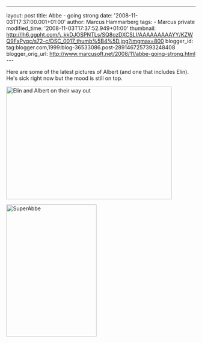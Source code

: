 ---
layout: post
title: Abbe - going strong date: '2008-11-03T17:37:00.001+01:00'
author: Marcus Hammarberg
tags: - Marcus
private modified_time: '2008-11-03T17:37:52.949+01:00' thumbnail:
http://lh6.ggpht.com/\_kkDJOSPNTLs/SQ8ozDXCSLI/AAAAAAAAAYY/KZWQ9FxPyqc/s72-c/DSC_0017_thumb%5B4%5D.jpg?imgmax=800
blogger_id: tag:blogger.com,1999:blog-36533086.post-2891467257393248408
blogger_orig_url: http://www.marcusoft.net/2008/11/abbe-going-strong.html ---

Here are some of the latest pictures of Albert (and one that includes
Elin). He's sick right now but the mood is still on top.

[<img
src="http://lh6.ggpht.com/_kkDJOSPNTLs/SQ8ozDXCSLI/AAAAAAAAAYY/KZWQ9FxPyqc/DSC_0017_thumb%5B4%5D.jpg?imgmax=800"
style="border-right: 0px; border-top: 0px; border-left: 0px; border-bottom: 0px"
data-border="0" width="440" height="300"
alt="Elin and Albert on their way out" />](http://lh6.ggpht.com/_kkDJOSPNTLs/SQ8oxyL7WhI/AAAAAAAAAYQ/Taw9WaEAaKw/s1600-h/DSC_0017%5B6%5D.jpg)

[<img
src="http://lh5.ggpht.com/_kkDJOSPNTLs/SQ8o3o4HESI/AAAAAAAAAYg/CdrHDbEIXtw/DSC_0025_thumb%5B1%5D.jpg?imgmax=800"
style="border-right: 0px; border-top: 0px; border-left: 0px; border-bottom: 0px"
data-border="0" width="240" height="352" alt="SuperAbbe" />](http://lh4.ggpht.com/_kkDJOSPNTLs/SQ8o2pmKNLI/AAAAAAAAAYc/JwfziZin0Zg/s1600-h/DSC_0025%5B3%5D.jpg)
